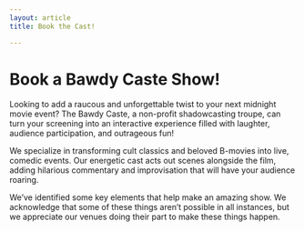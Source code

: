 ```yaml
---
layout: article
title: Book the Cast!

---
```

# Book a Bawdy Caste Show!

Looking to add a raucous and unforgettable twist to your next midnight movie event?  The Bawdy Caste, a non-profit shadowcasting troupe, can turn your screening into an interactive experience filled with laughter, audience participation, and outrageous fun!

We specialize in transforming cult classics and beloved B-movies into live, comedic events. Our energetic cast acts out scenes alongside the film, adding hilarious commentary and improvisation that will have your audience roaring.

We’ve identified some key elements that help make an amazing show. We acknowledge that some of these things aren’t possible in all instances, but we appreciate our venues doing their part to make these things happen.
